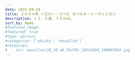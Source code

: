 ```yaml
---
date: 2025-04-24
title: ２００４年 イエロー・ラベル カベルネ・ソーヴィニヨン
description: １３．５度、７５０ml。
sort_by: Name
#featured_image: 
#featured: true
#type: gallery
#categories: ["whisky", "macallan"]
#resources:
#  - src: macallan/20_30_40_50/PXL_20241004_100905984.jpg
---
```

